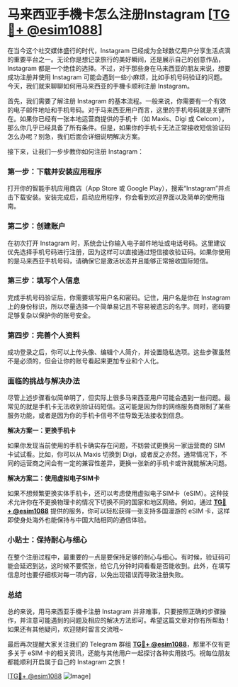 # 马来西亚手機卡怎么注册Instagram [[TG💪+ @esim1088](https://t.me/s/esim1088)]

在当今这个社交媒体盛行的时代，Instagram 已经成为全球数亿用户分享生活点滴的重要平台之一。无论你是想记录旅行的美好瞬间，还是展示自己的创意作品，Instagram 都是一个绝佳的选择。不过，对于那些身在马来西亚的朋友来说，想要成功注册并使用 Instagram 可能会遇到一些小麻烦，比如手机号码验证的问题。今天，我们就来聊聊如何用马来西亚的手機卡顺利注册 Instagram。

首先，我们需要了解注册 Instagram 的基本流程。一般来说，你需要有一个有效的电子邮件地址和手机号码。对于马来西亚用户而言，这里的手机号码就是关键所在。如果你已经有一张本地运营商提供的手机卡（如 Maxis、Digi 或 Celcom），那么你几乎已经具备了所有条件。但是，如果你的手机卡无法正常接收短信验证码怎么办呢？别急，我们后面会详细说明解决方案。

接下来，让我们一步步教你如何注册 Instagram：

### 第一步：下载并安装应用程序

打开你的智能手机应用商店（App Store 或 Google Play），搜索“Instagram”并点击下载安装。安装完成后，启动应用程序，你会看到欢迎界面以及简单的使用指南。

### 第二步：创建账户

在初次打开 Instagram 时，系统会让你输入电子邮件地址或电话号码。这里建议优先选择手机号码进行注册，因为这样可以直接通过短信接收验证码。如果你使用的是马来西亚手机号码，请确保它是激活状态并且能够正常接收国际短信。

### 第三步：填写个人信息

完成手机号码验证后，你需要填写用户名和密码。记住，用户名是你在 Instagram 上的身份标识，所以尽量选择一个简单易记且不容易被遗忘的名字。同时，密码要足够复杂以保护你的账号安全。

### 第四步：完善个人资料

成功登录之后，你可以上传头像、编辑个人简介，并设置隐私选项。这些步骤虽然不是必须的，但会让你的账号看起来更加专业和个人化。

### 面临的挑战与解决办法

尽管上述步骤看似简单明了，但实际上很多马来西亚用户可能会遇到一些问题。最常见的就是手机卡无法收到验证码短信。这可能是因为你的网络服务商限制了某些服务功能，或者是因为你的手机卡信号不佳导致无法接收到信息。

**解决方案一：更换手机卡**

如果你发现当前使用的手机卡确实存在问题，不妨尝试更换另一家运营商的 SIM 卡试试看。比如，你可以从 Maxis 切换到 Digi，或者反之亦然。通常情况下，不同的运营商之间会有一定的兼容性差异，更换一张新的手机卡或许就能解决问题。

**解决方案二：使用虚拟电子SIM卡**

如果不想频繁更换实体手机卡，还可以考虑使用虚拟电子SIM卡（eSIM）。这种技术允许你在不更换物理卡的情况下切换不同的国家和地区网络。例如，通过 **[TG💪+ @esim1088](https://t.me/s/esim1088)** 提供的服务，你可以轻松获得一张支持多国漫游的 eSIM 卡，这样即使身处海外也能保持与中国大陆相同的通信体验。

### 小贴士：保持耐心与细心

在整个注册过程中，最重要的一点是要保持足够的耐心与细心。有时候，验证码可能会延迟到达，这时候不要慌张，给它几分钟时间看看是否能收到。此外，在填写信息时也要仔细核对每一项内容，以免出现错误而导致注册失败。

### 总结

总的来说，用马来西亚手機卡注册 Instagram 并非难事，只要按照正确的步骤操作，并注意可能遇到的问题及相应的解决方法即可。希望这篇文章对你有所帮助！如果还有其他疑问，欢迎随时留言交流哦~

最后再次提醒大家关注我们的 Telegram 群组 **[TG💪+ @esim1088](https://t.me/s/esim1088)**，那里不仅有更多关于 eSIM 卡的相关资讯，还能与其他用户一起探讨各种实用技巧。祝每位朋友都能顺利开启属于自己的 Instagram 之旅！

[[TG💪+ @esim1088](https://t.me/s/esim1088) ![Image](https://i.postimg.cc/4NQfJmqS/Snipaste-2025-05-13-00-14-12.png)]